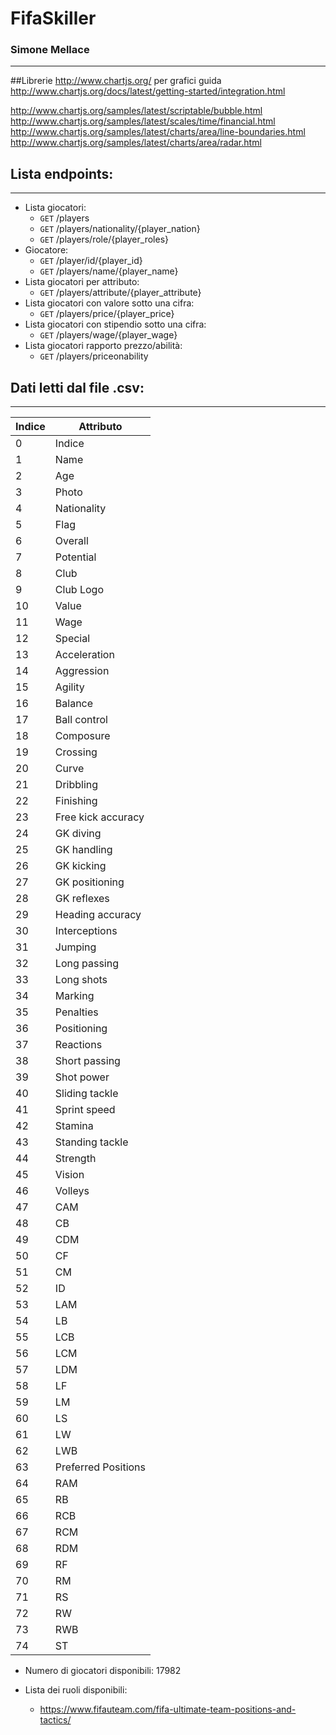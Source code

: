 # FifaSkiller
### Simone Mellace
***

##Librerie
http://www.chartjs.org/ per grafici
guida http://www.chartjs.org/docs/latest/getting-started/integration.html

http://www.chartjs.org/samples/latest/scriptable/bubble.html
http://www.chartjs.org/samples/latest/scales/time/financial.html
http://www.chartjs.org/samples/latest/charts/area/line-boundaries.html
http://www.chartjs.org/samples/latest/charts/area/radar.html




## Lista endpoints:
***


* Lista giocatori:
    *  `GET` /players
    *  `GET` /players/nationality/{player_nation}
    *  `GET` /players/role/{player_roles}
* Giocatore:
    *  `GET` /player/id/{player_id}
    *  `GET` /players/name/{player_name}
* Lista giocatori per attributo:
    *  `GET` /players/attribute/{player_attribute}
* Lista giocatori con valore sotto una cifra:
    *  `GET` /players/price/{player_price}
* Lista giocatori con stipendio sotto una cifra:
    *  `GET` /players/wage/{player_wage}
* Lista giocatori rapporto prezzo/abilità:
    *  `GET` /players/priceonability

## Dati letti dal file .csv:
***


| Indice | Attributo |
| ------------- | ------------- |
|0|Indice|
|1|Name|
|2|Age|
|3|Photo|
|4|Nationality|   
|5|Flag|
|6|Overall|
|7|Potential|
|8|Club|
|9|Club Logo|
|10|Value|
|11|Wage|
|12|Special|
|13|Acceleration|
|14|Aggression|    
|15|Agility|
|16|Balance|
|17|Ball control|
|18|Composure|
|19|Crossing|    
|20|Curve|
|21|Dribbling|
|22|Finishing|
|23|Free kick accuracy|
|24|GK diving| 
|25|GK handling|
|26|GK kicking|
|27|GK positioning|
|28|GK reflexes|    
|29|Heading accuracy|
|30|Interceptions|
|31|Jumping|
|32|Long passing|   
|33|Long shots|
|34|Marking|
|35|Penalties|
|36|Positioning|    
|37|Reactions|
|38|Short passing|
|39|Shot power|
|40|Sliding tackle|    
|41|Sprint speed|
|42|Stamina|
|43|Standing tackle|
|44|Strength|
|45|Vision|
|46|Volleys|
|47|CAM|
|48|CB|
|49|CDM|
|50|CF|
|51|CM|
|52|ID|
|53|LAM|    
|54|LB|
|55|LCB|
|56|LCM|
|57|LDM|
|58|LF|
|59|LM|
|60|LS|
|61|LW|
|62|LWB|
|63|Preferred Positions|
|64|RAM|
|65|RB|
|66|RCB|
|67|RCM|
|68|RDM|
|69|RF|
|70|RM|
|71|RS|
|72|RW|
|73|RWB|
|74|ST|
 
* Numero di giocatori disponibili: 17982

* Lista dei ruoli disponibili:
    * https://www.fifauteam.com/fifa-ultimate-team-positions-and-tactics/
